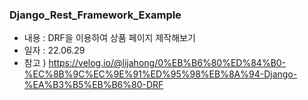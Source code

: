 ### Django_Rest_Framework_Example
- 내용 : DRF을 이용하여 상품 페이지 제작해보기
- 일자 : 22.06.29
- 참고 ) https://velog.io/@lijahong/0%EB%B6%80%ED%84%B0-%EC%8B%9C%EC%9E%91%ED%95%98%EB%8A%94-Django-%EA%B3%B5%EB%B6%80-DRF
